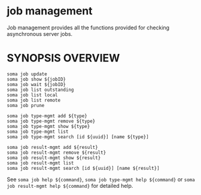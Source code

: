 # job management

Job management provides all the functions provided for checking
asynchronous server jobs.

# SYNOPSIS OVERVIEW

```
soma job update
soma job show ${jobID}
soma job wait ${jobID}
soma job list outstanding
soma job list local
soma job list remote
soma job prune

soma job type-mgmt add ${type}
soma job type-mgmt remove ${type}
soma job type-mgmt show ${type}
soma job type-mgmt list
soma job type-mgmt search [id ${uuid}] [name ${type}]

soma job result-mgmt add ${result}
soma job result-mgmt remove ${result}
soma job result-mgmt show ${result}
soma job result-mgmt list
soma job result-mgmt search [id ${uuid}] [name ${result}]
```

See `soma job help ${command}`, `soma job type-mgmt help ${command}` or `soma job result-mgmt help ${command}` for detailed help.
